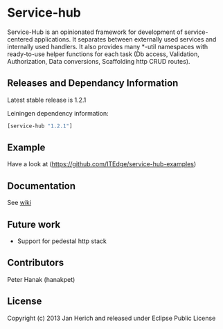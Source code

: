 # Service-hub

Service-Hub is an opinionated framework for development of service-centered applications. It separates between externally used services and internally used handlers. It also provides many *-util namespaces with ready-to-use helper functions for each task (Db access, Validation, Authorization, Data conversions, Scaffolding http CRUD routes).

## Releases and Dependancy Information

Latest stable release is 1.2.1

Leiningen dependency information:

```clojure
[service-hub "1.2.1"]
```

## Example

Have a look at (https://github.com/ITEdge/service-hub-examples)

## Documentation

See [wiki](https://github.com/ITEdge/ServiceHub/wiki)

## Future work

* Support for pedestal http stack

## Contributors

Peter Hanak (hanakpet)

## License

Copyright (c) 2013 Jan Herich and released under Eclipse Public License
